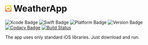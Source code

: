 # ![Icon-App-20x20@1x](WeatherApp/Resources/Assets.xcassets/AppIcon.appiconset/Icon-App-20x20@1x.png)  WeatherApp
![Xcode Badge](https://img.shields.io/badge/xcode-10.1-informational.svg)
![Swift Badge](https://img.shields.io/badge/swift-4.2-important.svg)
![Platform Badge](https://img.shields.io/badge/platform-iOS12.1-inactive.svg)
![Version Badge](https://img.shields.io/badge/version-1.0.1-lightgrey.svg)
[![Codacy Badge](https://api.codacy.com/project/badge/Grade/e6add416521a4bc08aeb93227d98b832)](https://www.codacy.com/app/emile_5/WeatherApp?utm_source=github.com&amp;utm_medium=referral&amp;utm_content=blueantcorp/WeatherApp&amp;utm_campaign=Badge_Grade)
[![Build Status](https://travis-ci.com/blueantcorp/WeatherApp.svg?branch=master)](https://travis-ci.com/blueantcorp/WeatherApp)

The app uses only standard iOS libraries. Just download and run.


